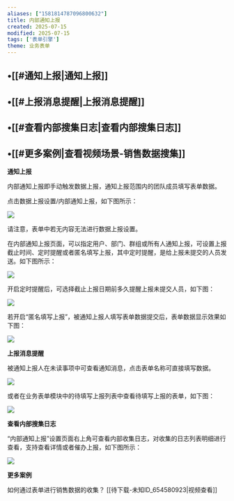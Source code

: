 ```yaml
---
aliases: ["1581814787096800632"]
title: 内部通知上报
created: 2025-07-15
modified: 2025-07-15
tags: ['表单引擎']
theme: 业务表单
---
```


## •[[#通知上报|通知上报]]

## •[[#上报消息提醒|上报消息提醒]]

## •[[#查看内部搜集日志|查看内部搜集日志]]

## •[[#更多案例|查看视频场景-销售数据搜集]]

**通知上报**

内部通知上报即手动触发数据上报，通知上报范围内的团队成员填写表单数据。

点击数据上报设置/内部通知上报，如下图所示：

![](3dbda26c021dced7e0ebf0ff3f75364e.jpg)

请注意，表单中若无内容无法进行数据上报设置。

在内部通知上报页面，可以指定用户、部门、群组或所有人通知上报，可设置上报截止时间、定时提醒或者匿名填写上报，其中定时提醒，是给上报未提交的人员发送。如下图所示：

![](e0a5d97e7bbae56ce5eba16416d2b115.jpg)

开启定时提醒后，可选择截止上报日期前多久提醒上报未提交人员，如下图：

![](5a4ba03ad4b234b5298da48ead7b5ad3.jpg)

若开启“匿名填写上报”，被通知上报人填写表单数据提交后，表单数据显示效果如下图：

![](e0525d9c3d6feeffd3dad2739c4cc1e9.jpg)

**上报消息提醒**

被通知上报人在未读事项中可查看通知消息，点击表单名称可直接填写数据。

![](ece04f80dd0544d94d1c3cc671c1ec38.jpg)

或者在业务表单模块中的待填写上报列表中查看待填写上报的表单，如下图：

![](f9c03f5f95eac0b6c8de17d7537a2a92.jpg)

**查看内部搜集日志**

“内部通知上报”设置页面右上角可查看内部收集日志，对收集的日志列表明细进行查看，支持查看详情或者催办上报，如下图所示：

![](9c1a944242c44dce151fd4fe37fde800.jpg)

**更多案例**

如何通过表单进行销售数据的收集？ [[待下载-未知ID_654580923|视频查看]]